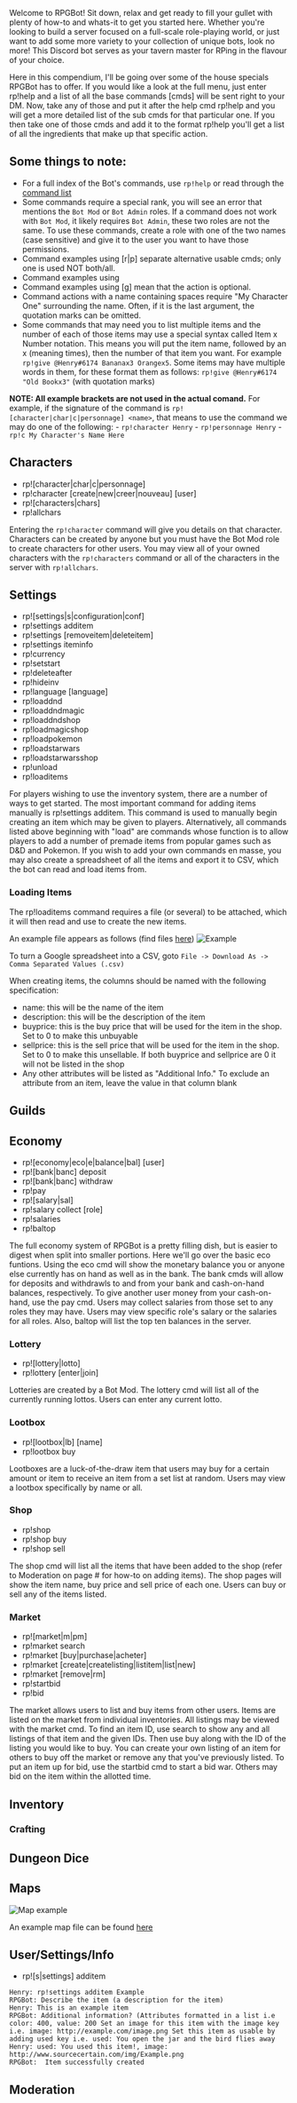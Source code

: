 Welcome to RPGBot! Sit down, relax and get ready to fill your gullet with plenty of how-to and whats-it to get you started here. Whether you're looking to build a server focused on a full-scale role-playing world, or just want to add some more variety to your collection of unique bots, look no more! This Discord bot serves as your tavern master for RPing in the flavour of your choice.

Here in this compendium, I'll be going over some of the house specials RPGBot has to offer. If you would like a look at the full menu, just enter rp!help and a list of all the base commands [cmds] will be sent right to your DM. Now, take any of those and put it after the help cmd rp!help <cmd> and you will get a more detailed list of the sub cmds for that particular one. If you then take one of those cmds and add it to the format rp!help <cmd> <subcmd> you'll get a list of all the ingredients that make up that specific action.

## Some things to note:
  - For a full index of the Bot's commands, use `rp!help` or read through the [command list](https://github.com/henry232323/RPGBot/blob/master/README.md)
  - Some commands require a special rank, you will see an error that mentions the `Bot Mod` or `Bot Admin` roles. If a command does not work with `Bot Mod`, it likely requires `Bot Admin`, these two roles are not the same. To use these commands, create a role with one of the two names (case sensitive) and give it to the user you want to have those permissions.
  - Command examples using [r|p] separate alternative usable cmds; only one is used NOT both/all.
  - Command examples using <rp> mean for the word(s) within to be substituted with the appropitate entry.
  - Command examples using [g] mean that the action is optional.
  - Command actions with a name containing spaces require "My Character One" surrounding the name. Often, if it is the last argument, the quotation marks can be omitted.
  - Some commands that may need you to list multiple items and the number of each of those items may use a special syntax called Item x Number notation. This means you will put the item name, followed by an x (meaning times), then the number of that item you want. For example `rp!give @Henry#6174 Bananax3 Orangex5`. Some items may have multiple words in them, for these format them as follows: `rp!give @Henry#6174 "Old Bookx3"` (with quotation marks)
  
  
  **NOTE: All example brackets are not used in the actual comand.**
  For example, if the signature of the command is `rp![character|char|c|personnage] <name>`, that means to use the command we may do one of the following:
    - `rp!character Henry`
    - `rp!personnage Henry`
    - `rp!c My Character's Name Here` 


## Characters
  - rp![character|char|c|personnage] <name>
  - rp!character [create|new|creer|nouveau] <name> [user]
  - rp![characters|chars]
  - rp!allchars

Entering the `rp!character` command will give you details on that character. Characters can be created by anyone but you must have the Bot Mod role to create characters for other users. You may view all of your owned characters with the `rp!characters` command or all of the characters in the server with `rp!allchars`.

## Settings
  - rp![settings|s|configuration|conf]
  - rp!settings additem <name>
  - rp!settings [removeitem|deleteitem] <name>
  - rp!settings iteminfo <item>
  - rp!currency <currency>
  - rp!setstart <amount>
  - rp!deleteafter <time>
  - rp!hideinv <value>
  - rp!language [language]
  - rp!loaddnd
  - rp!loaddndmagic
  - rp!loaddndshop
  - rp!loadmagicshop
  - rp!loadpokemon
  - rp!loadstarwars
  - rp!loadstarwarsshop
  - rp!unload <name>
  - rp!loaditems
  
For players wishing to use the inventory system, there are a number of ways to get started. The most important command 
for adding items manually is rp!settings additem. This command is used to manually begin creating an item which may be given 
to players. Alternatively, all commands listed above beginning with "load" are commands whose function is to allow players 
to add a number of premade items from popular games such as D&D and Pokemon. If you wish to add your own commands en masse, 
you may also create a spreadsheet of all the items and export it to CSV, which the bot can read and load items from.

### Loading Items

The rp!loaditems command requires a file (or several) to be attached, which it will then read and use to create the new
items.

An example file appears as follows (find files [here](https://github.com/henry232323/RPGBot/tree/master/resources/import_items))
![Example](https://github.com/henry232323/RPGBot/raw/master/resources/import_items/Items%20Example.JPG)

To turn a Google spreadsheet into a CSV, goto `File -> Download As -> Comma Separated Values (.csv)`

When creating items, the columns should be named with the following specification:
  - name: this will be the name of the item
  - description: this will be the description of the item
  - buyprice: this is the buy price that will be used for the item in the shop. Set to 0 to make this unbuyable
  - sellprice: this is the sell price that will be used for the item in the shop. Set to 0 to make this unsellable. If both buyprice and sellprice are 0 it will not be listed in the shop
  - Any other attributes will be listed as "Additional Info." To exclude an attribute from an item, leave the value in that column blank

## Guilds

## Economy
  - rp![economy|eco|e|balance|bal] [user]
  - rp![bank|banc] deposit
  - rp![bank|banc] withdraw
  - rp!pay <amount> <user>
  - rp![salary|sal] <role>
  - rp!salary collect [role]
  - rp!salaries
  - rp!baltop

The full economy system of RPGBot is a pretty filling dish, but is easier to digest when split into smaller portions. Here we'll go over the basic eco funtions. Using the eco cmd will show the monetary balance you or anyone else currently has on hand as well as in the bank. The bank cmds will allow for deposits and withdrawls to and from your bank and cash-on-hand balances, respectively. To give another user money from your cash-on-hand, use the pay cmd. Users may collect salaries from those set to any roles they may have. Users may view specific role's salary  or the salaries for all roles. Also, baltop will list the top ten balances in the server.

### Lottery
  - rp![lottery|lotto]
  - rp!lottery [enter|join] <name>

Lotteries are created by a Bot Mod. The lottery cmd will list all of the currently running lottos. Users can enter any current lotto.

### Lootbox
  - rp![lootbox|lb] [name]
  - rp!lootbox buy <name>

Lootboxes are a luck-of-the-draw item that users may buy for a certain amount or item to receive an item from a set list at random. Users may view a lootbox specifically by name or all.
### Shop
  - rp!shop
  - rp!shop buy <item> <amount>
  - rp!shop sell <tiem> <amount>

The shop cmd will list all the items that have been added to the shop (refer to Moderation on page # for how-to on adding items). The shop pages will show the item name, buy price and sell price of each one. Users can buy or sell any of the items listed.

### Market
  - rp![market|m|pm]
  - rp!market search <item>
  - rp!market [buy|purchase|acheter] <ID>
  - rp!market [create|createlisting|listitem|list|new] <cost> <amount> <item>
  - rp!market [remove|rm] <id>
  - rp!startbid <item> <amount> <startingbid>
  - rp!bid

The market allows users to list and buy items from other users. Items are listed on the market from individual inventories. All listings may be viewed with the market cmd. To find an item ID, use search to show any and all listings of that item and the given IDs. Then use buy along with the ID of the listing you would like to buy. You can create your own listing of an item for others to buy off the market or remove any that you've previously listed. To put an item up for bid, use the startbid cmd to start a bid war. Others may bid on the item within the allotted time.

## Inventory

### Crafting

## Dungeon Dice

## Maps
![Map example](https://cdn.discordapp.com/attachments/350340609229193227/577218347415109692/mapexample.JPG "Example")

An example map file can be found [here](https://github.com/henry232323/RPGBot/blob/master/map.yml)


## User/Settings/Info
   - rp![s|settings] additem 
   
    Henry: rp!settings additem Example
    RPGBot: Describe the item (a description for the item)
    Henry: This is an example item
    RPGBot: Additional information? (Attributes formatted in a list i.e color: 400, value: 200 Set an image for this item with the image key i.e. image: http://example.com/image.png Set this item as usable by adding used key i.e. used: You open the jar and the bird flies away
    Henry: used: You used this item!, image: http://www.sourcecertain.com/img/Example.png
    RPGBot:  Item successfully created

## Moderation
